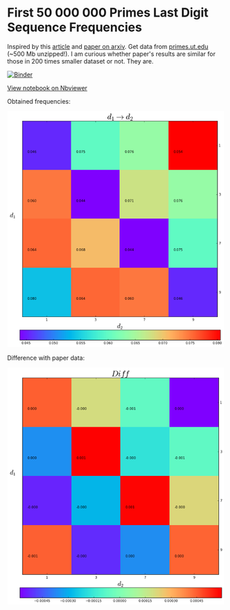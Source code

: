 # First 50 000 000 Primes Last Digit Sequence Frequencies

Inspired by this [article](https://www.quantamagazine.org/20160313-mathematicians-discover-prime-conspiracy/) and [paper on arxiv](http://arxiv.org/pdf/1603.03720v1.pdf).
Get data from [primes.ut.edu](https://primes.utm.edu/lists/small/millions/) (~500 Mb unzipped!).
I am curious whether paper's results are similar for those in 200 times smaller dataset or not. They are.

[![Binder](http://mybinder.org/badge.svg)](http://mybinder.org/repo/Amarchuk/primes-freq-50kk)

[View notebook on Nbviewer](https://nbviewer.jupyter.org/github/Amarchuk/primes-freq-50kk/blob/master/Prime%20Frequencies.ipynb)

Obtained frequencies:

![my stat](https://raw.githubusercontent.com/Amarchuk/primes-freq-50kk/master/stat_50kk.png "My stats")

Difference with paper data:

![diff](https://raw.githubusercontent.com/Amarchuk/primes-freq-50kk/master/diff.png "Diff")
